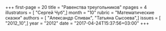 +++
first-page = 20
title = "Равенства треугольников"
npages = 4
illustrators = [ "Сергей Чуб",]
month = "10"
rubric = "Математические сказки"
authors = [ "Александр Спивак", "Татьяна Сысоева",]
issues = [ "2012_10",]
year = "2012"
date = "2017-04-24T15:37:56+03:00"
+++
